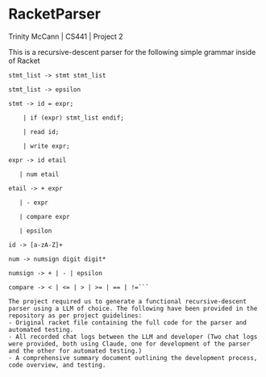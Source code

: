 # RacketParser
Trinity McCann | CS441 | Project 2

This is a recursive-descent parser for the following simple grammar inside of Racket

```program -> {stmt_list} $$ 
stmt_list -> stmt stmt_list

stmt_list -> epsilon 

stmt -> id = expr; 

    | if (expr) stmt_list endif; 

    | read id; 

    | write expr;

expr -> id etail 

   | num etail 

etail -> + expr 

   | - expr 

   | compare expr

   | epsilon

id -> [a-zA-Z]+

num -> numsign digit digit*

numsign -> + | - | epsilon 

compare -> < | <= | > | >= | == | !=```

The project required us to generate a functional recursive-descent parser using a LLM of choice. The following have been provided in the repository as per project guidelines:
- Original racket file containing the full code for the parser and automated testing.
- All recorded chat logs between the LLM and developer (Two chat logs were provided, both using Claude, one for development of the parser and the other for automated testing.)
- A comprehensive summary document outlining the development process, code overview, and testing. 

